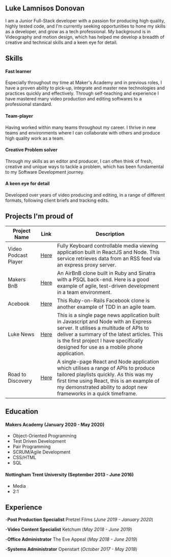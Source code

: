 ## Luke Lamnisos Donovan

I am a Junior Full-Stack developer with a passion for producing high quality, highly tested code, and I'm currently seeking opportunities to hone my skills as a developer, and grow as a tech professional. My background is in Videography and motion design, which has helped me develop a breadth of creative and technical skills and a keen eye for detail.

## Skills
#### Fast learner
Especially throughout my time at Maker's Academy and in previous roles, I have a proven ability to pick-up, integrate and master new technologies and practices quickly and effectively. Through self-teaching and experience I have mastered many video production and editing softwares to a professional standard.

#### Team-player
Having worked within many teams throughout my career. I thrive in new teams and environments where I can collaborate with others and produce high quality work as a team.

#### Creative Problem solver
Through my skills as an editor and producer, I can often think of fresh, creative and unique ways to tackle a problem, which has been fundamental to my Software Development journey.

#### A keen eye for detail
Developed over years of video producing and editing, in a range of different formats, following client briefs and tracking edits.

## Projects I'm proud of

Project Name | Link | Description
--- | --- | ---
Video Podcast Player | [Here](https://github.com/lukedonov/podcast-player) | Fully Keyboard controllable media viewing application built in ReactJS and Node. This service retrieves data from an RSS feed via an express proxy server. 
Makers BnB | [Here](https://github.com/lukedonov/makersbnb-project) | An AirBnB clone built in Ruby and Sinatra with a PSQL back-end. Here is a good example of agile, test-driven development in a team environment. 
Acebook | [Here](https://github.com/Thatguy560/acebook-5Makerteers) | This Ruby-on-Rails Facebook clone is another example of TDD in an agile team.
Luke News | [Here](https://github.com/lukedonov/Luke-News) | This is a single page news application built in Javascript and Node with an Express server. It utilises a multitude of APIs to deliver a summary of the latest articles. This is the first project I have specifically designed for use as a mobile phone application.
Road to Discovery | [Here](road-to-discovery.herokuapp.com) | A single-page React and Node application which utilises a range of APIs to produce tailored playlists quickly. As this was my first time using React, this is an example of my demonstrated ability to adopt new frameworks in a quick timeframe.

## Education

#### Makers Academy (January 2020 - May 2020)

- Object-Oriented Programming
- Test Driven Development
- Pair Programming
- SCRUM/Agile Development
- CSS/HTML
- SQL

#### Nottingham Trent University (September 2013 - June 2016)

- Media
- 2:1

## Experience

-**Post Production Specialist** Pretzel Films 
(*June 2019 - January 2020*)  

-**Video Content Specialist** Ketchum 
(*May 2018 - June 2019*)   

-**Office Administrator** The Eve Appeal 
(*May 2018 - June 2019*) 

-**Systems Administrator** Openstart
(*October 2017 - May 2018*)
